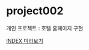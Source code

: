 # project002
개인 프로젝트 : 호텔 홈페이지 구현

[INDEX 미리보기](https://rustywhite404.github.io/project002/Webcontent/html/main.jsp)
